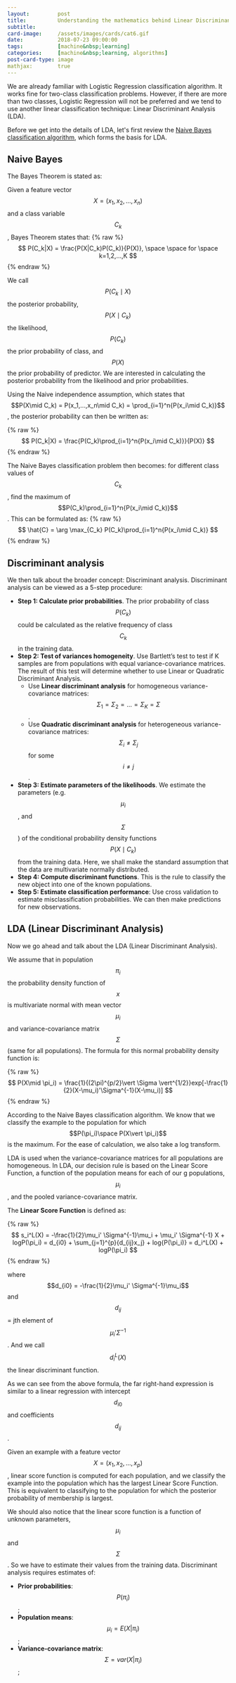 ```yaml
---
layout:         post
title:          Understanding the mathematics behind Linear Discriminant Analysis (LDA)
subtitle:
card-image:     /assets/images/cards/cat6.gif
date:           2018-07-23 09:00:00
tags:           [machine&nbsp;learning]
categories:     [machine&nbsp;learning, algorithms]
post-card-type: image
mathjax:        true
---
```


We are already familiar with Logistic Regression classification algorithm. It works fine for two-class classification problems. However, if there are more than two classes, Logistic Regression will not be preferred and we tend to use another linear classification technique: Linear Discriminant Analysis (LDA).

Before we get into the details of LDA, let's first review the [Naive Bayes classification algorithm](/2018/06/understanding-mathematics-behind-naive-bayes/), which forms the basis for LDA.

## Naive Bayes

The Bayes Theorem is stated as:

Given a feature vector $$X=(x_1, x_2,...,x_n)$$ and a class variable $$C_k$$, Bayes Theorem states that:
{% raw %}
$$
    P(C_k|X) = \frac{P(X|C_k)P(C_k)}{P(X)}, \space \space for \space k=1,2,...,K
$$
{% endraw %}

We call $$P(C_k\mid X)$$ the posterior probability, $$P(X\mid C_k)$$ the likelihood, $$P(C_k)$$ the prior probability of class, and $$P(X)$$ the prior probability of predictor. We are interested in calculating the posterior probability from the likelihood and prior probabilities.

Using the Naive independence assumption, which states that $$P(X\mid C_k) = P(x_1,...,x_n\mid C_k) = \prod_{i=1}^n{P(x_i\mid C_k)}$$, the posterior probability can then be written as:

{% raw %}
$$
    P(C_k|X) = \frac{P(C_k)\prod_{i=1}^n{P(x_i\mid C_k)}}{P(X)}
$$
{% endraw %}

The Naive Bayes classification problem then becomes: for different class values of $$C_k$$, find the maximum of $$P(C_k)\prod_{i=1}^n{P(x_i\mid C_k)}$$. This can be formulated as:
{% raw %}
$$
    \hat{C} = \arg \max_{C_k} P(C_k)\prod_{i=1}^n{P(x_i\mid C_k)}
$$
{% endraw %}

## Discriminant analysis

We then talk about the broader concept: Discriminant analysis. Discriminant analysis can be viewed as a 5-step procedure:

* **Step 1: Calculate prior probabilities**. The prior probability of class $$P(C_k)$$ could be calculated as the relative frequency of class $$C_k$$ in the training data.
* **Step 2: Test of variances homogeneity**. Use Bartlett’s test to test if K samples are from populations with equal variance-covariance matrices. The result of this test will determine whether to use Linear or Quadratic Discriminant Analysis.
    * Use **Linear discriminant analysis** for homogeneous variance-covariance matrices: $$\Sigma_1 = \Sigma_2 = ... = \Sigma_K = \Sigma$$.
    * Use **Quadratic discriminant analysis** for heterogeneous variance-covariance matrices: $$\Sigma_i \neq \Sigma_j$$ for some $$i \neq j$$.
* **Step 3: Estimate parameters of the likelihoods**. We estimate the parameters (e.g. $$\mu_i$$, and $$\Sigma$$) of the conditional probability density functions $$P(X\mid C_k)$$ from the training data. Here, we shall make the standard assumption that the data are multivariate normally distributed.
* **Step 4: Compute discriminant functions**. This is the rule to classify the new object into one of the known populations.
* **Step 5: Estimate classification performance**: Use cross validation to estimate misclassification probabilities. We can then make predictions for new observations.

## LDA (Linear Discriminant Analysis)

Now we go ahead and talk about the LDA (Linear Discriminant Analysis).

We assume that in population $$\pi_i$$ the probability density function of $$x$$ is multivariate normal with mean vector $$\mu_i$$ and variance-covariance matrix $$\Sigma$$ (same for all populations). The formula for this normal probability density function is:

{% raw %}
$$
    P(X\mid \pi_i) = \frac{1}{(2\pi)^{p/2}\vert \Sigma \vert^{1/2}}exp[-\frac{1}{2}(X-\mu_i)'\Sigma^{-1}(X-\mu_i)]
$$
{% endraw %}

According to the Naive Bayes classification algorithm. We know that we classify the example to the population for which $$P(\pi_i)\space P(X\vert \pi_i)$$ is the maximum. For the ease of calculation, we also take a log transform.

LDA is used when the variance-covariance matrices for all populations are homogeneous. In LDA, our decision rule is based on the Linear Score Function, a function of the population means for each of our g populations, $$\mu_i$$, and the pooled variance-covariance matrix.

The **Linear Score Function** is defined as:

{% raw %}
$$
    s_i^L(X) = -\frac{1}{2}\mu_i' \Sigma^{-1}\mu_i + \mu_i' \Sigma^{-1} X + logP(\pi_i) = d_{i0} + \sum_{j=1}^{p}{d_{ij}x_j} + log{P(\pi_i)} = d_i^L(X) + logP(\pi_i)
$$
{% endraw %}

where $$d_{i0} = -\frac{1}{2}\mu_i' \Sigma^{-1}\mu_i$$ and $$d_{ij}$$ = jth element of $$\mu_i' \Sigma^{-1}$$. And we call $$d_i^L(X)$$ the linear discriminant function.

As we can see from the above formula, the far right-hand expression is similar to a linear regression with intercept $$d_{i0}$$ and coefficients $$d_{ij}$$.

Given an example with a feature vector $$X=(x_1, x_2,...,x_p)$$, linear score function is computed for each population, and we classify the example into the population which has the largest Linear Score Function. This is equivalent to classifying to the population for which the posterior probability of membership is largest.

We should also notice that the linear score function is a function of unknown parameters, $$\mu_i$$ and $$\Sigma$$. So we have to estimate their values from the training data. Discriminant analysis requires estimates of:

* **Prior probabilities**: $$P(\pi_i)$$;
* **Population means**: $$\mu_i = E(X\vert \pi_i)$$;
* **Variance-covariance matrix**: $$\Sigma = var(X\vert \pi_i)$$;
